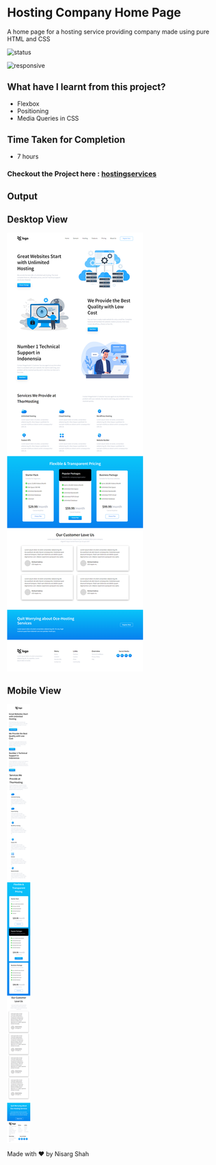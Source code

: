 # Hosting Company Home Page
A home page for a hosting service providing company made using pure HTML and CSS

![status](https://img.shields.io/badge/status-ongoing-green)

![responsive](https://img.shields.io/badge/responsive-true-blue)

## What have I learnt from this project?
- Flexbox
- Positioning
- Media Queries in CSS

## Time Taken for Completion
- 7 hours

### Checkout the Project here : [hostingservices](https://hostingservices.netlify.app/)

## Output

## Desktop View
![output](output.png)

## Mobile View
![mobile](mobile.png)

Made with ❤️ by Nisarg Shah


